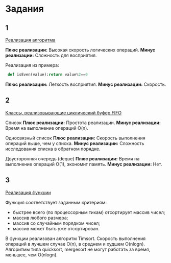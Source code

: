 # Задания

## 1

[Реализация алгоритма](https://github.com/far4ru/python-task/blob/master/1/task.py)

**Плюс реализации:** Высокая скорость логических операций.
**Минус реализации:** Сложность для восприятия.

Реализация из примера:

```python
 def isEven(value):return value%2==0
```

**Плюс реализации:** Легкость восприятия.
**Минус реализации:** Скорость.

## 2

[Классы, реализовывающие циклический буфер FIFO](https://github.com/far4ru/python-task/blob/master/2/task.py)

Список
**Плюс реализации:** Простота реализации.
**Минус реализации:** Время на выполнение операций O(n).

Односвязный список
**Плюс реализации:** Скорость выполнения операций выше, чем у списка.
**Минус реализации:** Сложность исследования списка в обратном порядке.

Двусторонняя очередь (deque)
**Плюс реализации:** Время на выполнение операций O(1), экономит память.
**Минус реализации:** Нет.

## 3

[Реализация функции](https://github.com/far4ru/python-task/blob/master/3/task.py)

Функция соответствует заданным критериям:
* быстрее всего (по процессорным тикам) отсортирует массив чисел;
* массив любого размера;
* массив со случайным порядком чисел;
* массив может быть уже отсортирован.

В функции реализован алгоритм Timsort. Скорость выполнения операций в лучшем случае O(n), в среднем и худшем O(nlogn). Алгоритмы типа quicksort, mergesort не могут работать за время, меньшее, чем O(nlogn).